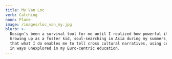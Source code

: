 ```yaml
---
title: My Van Loc
verb: Catching
noun: Plane
image: /images/loc_van_my.jpg
blurb: >-
  Design’s been a survival tool for me until I realized how powerful it was.
  Growing up as a foster kid, soul-searching in Asia during my summers, I see
  that what I do enables me to tell cross cultural narratives, using creativity
  in ways unexplored in my Euro-centric education.
---
```


